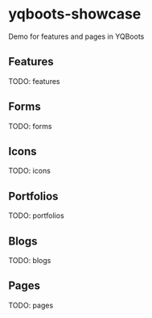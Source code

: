 # yqboots-showcase
Demo for features and pages in YQBoots

## Features
TODO: features
## Forms
TODO: forms
## Icons
TODO: icons
## Portfolios
TODO: portfolios
## Blogs
TODO: blogs
## Pages
TODO: pages
